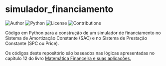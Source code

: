 # simulador_financiamento
![Author](https://img.shields.io/badge/Author-Igor_Vallinote-blue)
![Python](https://img.shields.io/badge/Python-3%2B-yellow)
![License](https://img.shields.io/badge/License-MIT-red)
![Contributions](https://img.shields.io/badge/Contributions-Welcome-green)

Código em Python para a construção de um simulador de financiamento no Sistema de Amortização Constante (SAC) e no Sistema de Prestação Constante (SPC ou Price).

Os códigos deste repositório são baseados nas lógicas apresentadas no capítulo 12 do livro [Matemática Financeira e suas aplicações.](https://www.amazon.com.br/Matemática-Financeira-Aplicações-Alexandre-Assaf/dp/655977323X)
